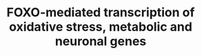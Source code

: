---
annotations:
- id: PW:0000717
  parent: regulatory pathway
  type: Pathway Ontology
  value: forkhead class O signaling pathway
authors:
- ReactomeTeam
- DeSl
description: 'FOXO6, the least studied member of the FOXO family, directly stimulates
  transcription of PLXNA4 gene, encoding a co-factor for the semaphorin SEMA3A receptor.
  FOXO6-mediated regulation of PLXNA4 expression plays an important role in radial
  glia migration during cortical development (Paap et al. 2016).<br>FOXO-mediated
  up-regulation of genes involved in reduction of the oxidative stress burden is not
  specific to neurons, but plays an important role in neuronal survival and neurodegenerative
  diseases. FOXO3 and FOXO4, and possibly FOXO1, directly stimulate transcription
  of the SOD2 gene, encoding mitochondrial manganese-dependent superoxide dismutase,
  which converts superoxide to the less harmful hydrogen peroxide and oxygen (Kops
  et al. 2002, Hori et al. 2013, Araujo et al. 2011, Guan et al. 2016). FOXO4 stimulates
  SOD2 gene transcription in collaboration with ATXN3, a protein involved in spinocerebellar
  ataxia type 3 (SCA3) (Araujo et al. 2011). FOXO3 and FOXO6, and possibly FOXO1,
  directly stimulate transcription of the CAT gene, encoding catalase, an enzyme that
  converts hydrogen peroxide to water and oxygen, thus protecting cells from the oxidative
  stress (Awad et al. 2014, Kim et al. 2014, Rangarajan et al. 2015, Song et al. 2016,
  Liao et al. 2016, Guo et al. 2016).<br>FOXO transcription factors regulate transcription
  of several genes whose protein products are secreted from hypothalamic neurons to
  control appetite and food intake: NPY gene, AGRP gene and POMC gene. At low insulin
  levels, characteristic of starvation, FOXO transcription factors bind to insulin
  responsive elements (IRES) in the regulatory regions of NPY, AGRP and POMC gene.
  FOXO1 directly stimulates transcription of the NPY gene, encoding neuropeptide-Y
  (Kim et al. 2006, Hong et al. 2012), and the AGRP gene, encoding Agouti-related
  protein (Kitamura et al. 2006, Kim et al. 2006), which both stimulate food intake.
  At the same time, FOXO1 directly represses transcription of the POMC gene, encoding
  melanocyte stimulating hormone alpha , which suppresses food intake (Kitamura et
  al. 2006, Kim et al. 2006). When, upon food intake, blood insulin levels rise, insulin-mediated
  activation of PI3K/AKT signaling inhibits FOXO transcriptional activity.<br>In liver
  cells, FOXO transcription factors regulate transcription of genes involved in gluconeogenesis:
  G6PC gene, encoding glucose-6-phosphatase and PCK1 gene, encoding phosphoenolpyruvate
  carboxykinase. Actions of G6PC and PCK1 enable steady glucose blood levels during
  fasting. FOXO1, FOXO3 and FOXO4 directly stimulate PCK1 gene transcription (Hall
  et al. 2000, Yang et al. 2002, Puigserver et al. 2003), while all four FOXOs, FOXO1,
  FOXO3, FOXO4 and FOXO6 directly stimulate G6PC gene transcription (Yang et al. 2002,
  Puigserver et al. 2003, Onuma et al. 2006, Kim et al. 2011). FOXO-mediated induction
  of G6PC and PCK1 genes is negatively regulated by insulin-induced PI3K/AKT signaling.<br>FOXO1,
  FOXO3 and FOXO4 directly stimulate transcription of the IGFBP1 gene, encoding insulin
  growth factor binding protein 2 (Tang et al. 1999, Kops et al. 1999, Hall et al.
  2000, Yang et al. 2002), which increases sensitivity of cells to insulin.<br>FOXO1
  and FOXO3 directly stimulate transcription of the ABCA6 (ATP-binding cassette sub-family
  A member 6) gene, encoding a putative transporter protein that is thought to be
  involved in lipid homeostasis (Gai et al. 2013). The GCK (glucokinase) gene is another
  gene involved in lipid homeostasis that is regulated by FOXOs. FOXO1, acting with
  the SIN3A:HDAC complex, directly represses the GCK gene transcription, thus repressing
  lipogenesis in the absence of insulin (Langlet et al. 2017). The SREBF1 (SREBP1)
  gene, which encodes a transcriptional activator required for lipid homeostasis,
  is directly transcriptionally repressed by FOXO1 (Deng et al. 2012). Transcription
  of the RETN gene, encoding resistin, an adipocyte specific hormone that suppresses
  insulin-mediated uptake of glucose by adipose cells, is directly stimulated by FOXO1
  (Liu et al. 2014).<br>Transcription of two genes encoding E3 ubiquitin ligases FBXO32
  (Atrogin-1) and TRIM63 (MURF1), involved in degradation of muscle proteins and muscle
  wasting during starvation, is positively regulated by FOXO transcription factors
  (Sandri et al. 2004, Waddell et al. 2008, Raffaello et al. 2010, Senf et al. 2011,
  Bollinger et al. 2014, Wang et al. 2017).  View original pathway at [http://www.reactome.org/PathwayBrowser/#DIAGRAM=9615017
  Reactome].'
last-edited: 2021-01-25
organisms:
- Homo sapiens
redirect_from:
- /index.php/Pathway:WP4999
- /instance/WP4999
revision: null
schema-jsonld:
- '@context': https://schema.org/
  '@id': https://wikipathways.github.io/pathways/WP4999.html
  '@type': Dataset
  creator:
    '@type': Organization
    name: WikiPathways
  description: 'FOXO6, the least studied member of the FOXO family, directly stimulates
    transcription of PLXNA4 gene, encoding a co-factor for the semaphorin SEMA3A receptor.
    FOXO6-mediated regulation of PLXNA4 expression plays an important role in radial
    glia migration during cortical development (Paap et al. 2016).<br>FOXO-mediated
    up-regulation of genes involved in reduction of the oxidative stress burden is
    not specific to neurons, but plays an important role in neuronal survival and
    neurodegenerative diseases. FOXO3 and FOXO4, and possibly FOXO1, directly stimulate
    transcription of the SOD2 gene, encoding mitochondrial manganese-dependent superoxide
    dismutase, which converts superoxide to the less harmful hydrogen peroxide and
    oxygen (Kops et al. 2002, Hori et al. 2013, Araujo et al. 2011, Guan et al. 2016).
    FOXO4 stimulates SOD2 gene transcription in collaboration with ATXN3, a protein
    involved in spinocerebellar ataxia type 3 (SCA3) (Araujo et al. 2011). FOXO3 and
    FOXO6, and possibly FOXO1, directly stimulate transcription of the CAT gene, encoding
    catalase, an enzyme that converts hydrogen peroxide to water and oxygen, thus
    protecting cells from the oxidative stress (Awad et al. 2014, Kim et al. 2014,
    Rangarajan et al. 2015, Song et al. 2016, Liao et al. 2016, Guo et al. 2016).<br>FOXO
    transcription factors regulate transcription of several genes whose protein products
    are secreted from hypothalamic neurons to control appetite and food intake: NPY
    gene, AGRP gene and POMC gene. At low insulin levels, characteristic of starvation,
    FOXO transcription factors bind to insulin responsive elements (IRES) in the regulatory
    regions of NPY, AGRP and POMC gene. FOXO1 directly stimulates transcription of
    the NPY gene, encoding neuropeptide-Y (Kim et al. 2006, Hong et al. 2012), and
    the AGRP gene, encoding Agouti-related protein (Kitamura et al. 2006, Kim et al.
    2006), which both stimulate food intake. At the same time, FOXO1 directly represses
    transcription of the POMC gene, encoding melanocyte stimulating hormone alpha
    , which suppresses food intake (Kitamura et al. 2006, Kim et al. 2006). When,
    upon food intake, blood insulin levels rise, insulin-mediated activation of PI3K/AKT
    signaling inhibits FOXO transcriptional activity.<br>In liver cells, FOXO transcription
    factors regulate transcription of genes involved in gluconeogenesis: G6PC gene,
    encoding glucose-6-phosphatase and PCK1 gene, encoding phosphoenolpyruvate carboxykinase.
    Actions of G6PC and PCK1 enable steady glucose blood levels during fasting. FOXO1,
    FOXO3 and FOXO4 directly stimulate PCK1 gene transcription (Hall et al. 2000,
    Yang et al. 2002, Puigserver et al. 2003), while all four FOXOs, FOXO1, FOXO3,
    FOXO4 and FOXO6 directly stimulate G6PC gene transcription (Yang et al. 2002,
    Puigserver et al. 2003, Onuma et al. 2006, Kim et al. 2011). FOXO-mediated induction
    of G6PC and PCK1 genes is negatively regulated by insulin-induced PI3K/AKT signaling.<br>FOXO1,
    FOXO3 and FOXO4 directly stimulate transcription of the IGFBP1 gene, encoding
    insulin growth factor binding protein 2 (Tang et al. 1999, Kops et al. 1999, Hall
    et al. 2000, Yang et al. 2002), which increases sensitivity of cells to insulin.<br>FOXO1
    and FOXO3 directly stimulate transcription of the ABCA6 (ATP-binding cassette
    sub-family A member 6) gene, encoding a putative transporter protein that is thought
    to be involved in lipid homeostasis (Gai et al. 2013). The GCK (glucokinase) gene
    is another gene involved in lipid homeostasis that is regulated by FOXOs. FOXO1,
    acting with the SIN3A:HDAC complex, directly represses the GCK gene transcription,
    thus repressing lipogenesis in the absence of insulin (Langlet et al. 2017). The
    SREBF1 (SREBP1) gene, which encodes a transcriptional activator required for lipid
    homeostasis, is directly transcriptionally repressed by FOXO1 (Deng et al. 2012).
    Transcription of the RETN gene, encoding resistin, an adipocyte specific hormone
    that suppresses insulin-mediated uptake of glucose by adipose cells, is directly
    stimulated by FOXO1 (Liu et al. 2014).<br>Transcription of two genes encoding
    E3 ubiquitin ligases FBXO32 (Atrogin-1) and TRIM63 (MURF1), involved in degradation
    of muscle proteins and muscle wasting during starvation, is positively regulated
    by FOXO transcription factors (Sandri et al. 2004, Waddell et al. 2008, Raffaello
    et al. 2010, Senf et al. 2011, Bollinger et al. 2014, Wang et al. 2017).  View
    original pathway at [http://www.reactome.org/PathwayBrowser/#DIAGRAM=9615017 Reactome].'
  keywords:
  - '11DCORST '
  - '2xHC-INS(25-54) '
  - '4xHC-INS(90-110) '
  - ABCA6
  - ABCA6 gene
  - 'ABCA6 gene '
  - AGRP
  - AGRP gene
  - 'AGRP gene '
  - 'ALDO '
  - ATXN3
  - 'ATXN3 '
  - CAT
  - CAT gene
  - 'CAT gene '
  - 'CORST '
  - 'CORT '
  - FBXO32
  - FBXO32 gene
  - 'FBXO32 gene '
  - FOXO1
  - 'FOXO1 '
  - FOXO1,FOXO1:PPARGC1A,FOXO3,FOXO4,FOXO6
  - FOXO1,FOXO1:PPARGC1A,FOXO3,FOXO4,FOXO6:G6PC gene
  - FOXO1,FOXO3
  - FOXO1,FOXO3,(FOXO4)
  - FOXO1,FOXO3,(FOXO4):FBXO32 gene
  - FOXO1,FOXO3,FOXO4
  - FOXO1,FOXO3,FOXO4:IGFBP1 gene
  - FOXO1,FOXO3:ABCA6
  - FOXO1,FOXO3:p-2S-SMAD2/3:SMAD4:TRIM63 gene
  - FOXO1:AGRP gene
  - FOXO1:NPY gene
  - FOXO1:NR3C1:(ALDO,11DCORST,CORST,CORT):TRIM63 gene
  - FOXO1:POMC gene
  - FOXO1:PPARGC1A
  - FOXO1:PPARGC1A,FOXO3,FOXO4
  - FOXO1:PPARGC1A,FOXO3,FOXO4:PCK1 gene
  - FOXO1:RETN gene
  - FOXO1:SIN3A:HDAC1.HDAC2 dimers:GCK gene
  - FOXO1:SREBF1 gene
  - FOXO3
  - 'FOXO3 '
  - FOXO3,FOXO6,(FOXO1)
  - FOXO3,FOXO6,(FOXO1):CAT gene
  - FOXO3:SOD2 gene
  - FOXO4
  - 'FOXO4 '
  - FOXO4:ATXN3
  - FOXO4:ATXN3:SOD2
  - FOXO6
  - 'FOXO6 '
  - FOXO6:PLXNA4 gene
  - G6PC
  - G6PC gene
  - 'G6PC gene '
  - GCK
  - GCK gene
  - 'GCK gene '
  - 'HDAC1 '
  - 'HDAC2 '
  - IGFBP1
  - IGFPB1 gene
  - 'IGFPB1 gene '
  - Insulin
  - NPY
  - NPY gene
  - 'NPY gene '
  - 'NR3C1 '
  - NR3C1:(ALDO,11DCORST,CORST,CORT) dimer
  - PCK1
  - PCK1 gene
  - 'PCK1 gene '
  - PLXNA4
  - PLXNA4 gene
  - 'PLXNA4 gene '
  - POMC gene
  - 'POMC gene '
  - POMC(138-150)
  - PPARGC1A
  - 'PPARGC1A '
  - RETN
  - RETN gene
  - 'RETN gene '
  - 'SIN3A '
  - SIN3A:HDAC1,HDAC2
  - SIRT3
  - 'SMAD4 '
  - SOD2
  - SOD2 gene
  - 'SOD2 gene '
  - SREBF1 gene
  - 'SREBF1 gene '
  - SREBF1(1-1147)
  - TRIM63
  - TRIM63 gene
  - 'TRIM63 gene '
  - dimers
  - gene
  - p-2S-SMAD2/3:SMAD4
  - 'p-S423,S425-SMAD3 '
  - 'p-S465,S467-SMAD2 '
  license: CC0
  name: FOXO-mediated transcription of oxidative stress, metabolic and neuronal genes
seo: CreativeWork
title: FOXO-mediated transcription of oxidative stress, metabolic and neuronal genes
wpid: WP4999
---